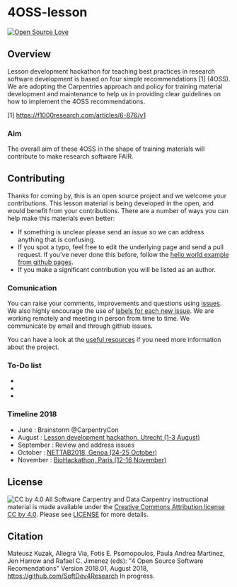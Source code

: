 # 4OSS-lesson

[![Open Source Love](https://badges.frapsoft.com/os/v2/open-source.png?v=103)](https://github.com/ellerbrock/open-source-badge/)    


## Overview

Lesson development hackathon for teaching best practices in research software development is
based on four simple recommendations [1] (4OSS). We are adopting the Carpentries approach and policy for training material
development and maintenance to help us in providing clear guidelines on how to implement the 4OSS recommendations.

[1] https://f1000research.com/articles/6-876/v1

### Aim

The overall aim of these 4OSS in the shape of training materials will contribute to make research software FAIR.

## Contributing

Thanks for coming by, this is an open source project and we welcome your contributions. 
This lesson material is being developed in the open, and would benefit from your contributions. There are a number of ways you can help make this materials even better:

- If something is unclear please send an issue so we can address anything that is confusing.
- If you spot a typo, feel free to edit the underlying page and send a pull request. If you've never done this before, follow the [hello world example from github pages](https://guides.github.com/activities/hello-world/).
- If you make a significant contribution you will be listed as an author.

### Comunication

You can raise your comments, improvements and questions using [issues](https://github.com/SoftDev4Research/4OSS-lesson/issues). We also highly encourage the use of [labels for each new issue](https://github.com/SoftDev4Research/4OSS-lesson/labels). We are working remotely and meeting in person from time to time. We communicate by email and through github issues.

You can have a look at the [useful resources](UsefulLinks.md) if you need more information about the project.

### To-Do list
-
-
-


### Timeline 2018

 - June       : Brainstorm @CarpentryCon
 - August     : [Lesson development hackathon, Utrecht (1-3 August)](https://www.elixir-europe.org/events/4-oss-hackathon)
 - September  : Review and address issues
 - October    : [NETTAB2018, Genoa (24-25 October)](http://www.igst.it/nettab/2018/)
 - November   : [BioHackathon, Paris (12-16 November)](https://bh2018paris.info/) 

## License

![CC by 4.0](https://licensebuttons.net/l/by-sa/4.0/88x31.png) 
All Software Carpentry and Data Carpentry instructional material is made available under the [Creative Commons Attribution license CC by 4.0](https://creativecommons.org/licenses/by/4.0/). Please see [LICENSE](LICENSE.md) for more details.

## Citation

Mateusz Kuzak, Allegra Via, Fotis E. Psomopoulos, Paula Andrea Martinez, Jen Harrow and Rafael C. Jimenez (eds): "4 Open Source Software Recomendations"  Version 2018.01, August 2018,
https://github.com/SoftDev4Research In progress.



